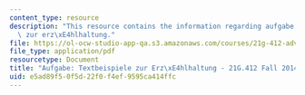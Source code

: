 ```yaml
---
content_type: resource
description: "This resource contains the information regarding aufgabe: textbeispiele\
  \ zur erz\xE4hlhaltung."
file: https://ol-ocw-studio-app-qa.s3.amazonaws.com/courses/21g-412-advanced-german-literature-culture-madness-murder-mysteries-fall-2014/e5ad89f50f5d22f0f4ef9595ca414ffc_MIT21G_412F14_Wo14-15_Tex.pdf
file_type: application/pdf
resourcetype: Document
title: "Aufgabe: Textbeispiele zur Erz\xE4hlhaltung - 21G.412 Fall 2014"
uid: e5ad89f5-0f5d-22f0-f4ef-9595ca414ffc
---
```

